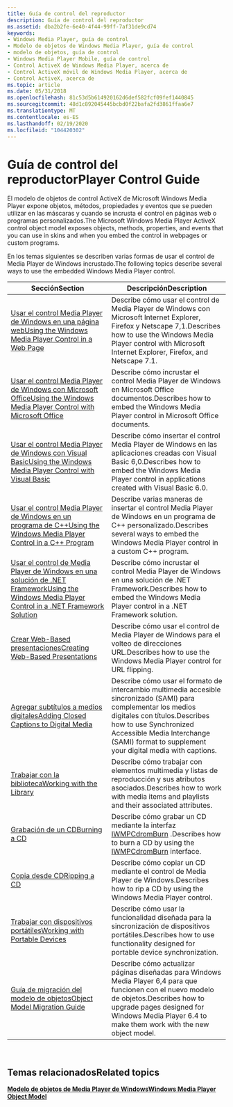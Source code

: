 ```yaml
---
title: Guía de control del reproductor
description: Guía de control del reproductor
ms.assetid: dba2b2fe-6e40-4f44-99ff-7af31de9cd74
keywords:
- Windows Media Player, guía de control
- Modelo de objetos de Windows Media Player, guía de control
- modelo de objetos, guía de control
- Windows Media Player Mobile, guía de control
- Control ActiveX de Windows Media Player, acerca de
- Control ActiveX móvil de Windows Media Player, acerca de
- Control ActiveX, acerca de
ms.topic: article
ms.date: 05/31/2018
ms.openlocfilehash: 81c53d5b614920162d6def582fcf09fef1440845
ms.sourcegitcommit: 48d1c892045445bcbd0f22bafa2fd3861ffaa6e7
ms.translationtype: MT
ms.contentlocale: es-ES
ms.lasthandoff: 02/19/2020
ms.locfileid: "104420302"
---
```

# <a name="player-control-guide"></a><span data-ttu-id="fbf02-110">Guía de control del reproductor</span><span class="sxs-lookup"><span data-stu-id="fbf02-110">Player Control Guide</span></span>

<span data-ttu-id="fbf02-111">El modelo de objetos de control ActiveX de Microsoft Windows Media Player expone objetos, métodos, propiedades y eventos que se pueden utilizar en las máscaras y cuando se incrusta el control en páginas web o programas personalizados.</span><span class="sxs-lookup"><span data-stu-id="fbf02-111">The Microsoft Windows Media Player ActiveX control object model exposes objects, methods, properties, and events that you can use in skins and when you embed the control in webpages or custom programs.</span></span>

<span data-ttu-id="fbf02-112">En los temas siguientes se describen varias formas de usar el control de Media Player de Windows incrustado.</span><span class="sxs-lookup"><span data-stu-id="fbf02-112">The following topics describe several ways to use the embedded Windows Media Player control.</span></span>



| <span data-ttu-id="fbf02-113">Sección</span><span class="sxs-lookup"><span data-stu-id="fbf02-113">Section</span></span>                                                                                                                                        | <span data-ttu-id="fbf02-114">Descripción</span><span class="sxs-lookup"><span data-stu-id="fbf02-114">Description</span></span>                                                                                                                  |
|------------------------------------------------------------------------------------------------------------------------------------------------|------------------------------------------------------------------------------------------------------------------------------|
| [<span data-ttu-id="fbf02-115">Usar el control Media Player de Windows en una página web</span><span class="sxs-lookup"><span data-stu-id="fbf02-115">Using the Windows Media Player Control in a Web Page</span></span>](using-the-windows-media-player-control-in-a-web-page.md)                               | <span data-ttu-id="fbf02-116">Describe cómo usar el control de Media Player de Windows con Microsoft Internet Explorer, Firefox y Netscape 7,1.</span><span class="sxs-lookup"><span data-stu-id="fbf02-116">Describes how to use the Windows Media Player control with Microsoft Internet Explorer, Firefox, and Netscape 7.1.</span></span>           |
| [<span data-ttu-id="fbf02-117">Usar el control Media Player de Windows con Microsoft Office</span><span class="sxs-lookup"><span data-stu-id="fbf02-117">Using the Windows Media Player Control with Microsoft Office</span></span>](using-the-windows-media-player-control-with-microsoft-office.md)               | <span data-ttu-id="fbf02-118">Describe cómo incrustar el control Media Player de Windows en Microsoft Office documentos.</span><span class="sxs-lookup"><span data-stu-id="fbf02-118">Describes how to embed the Windows Media Player control in Microsoft Office documents.</span></span>                                       |
| [<span data-ttu-id="fbf02-119">Usar el control Media Player de Windows con Visual Basic</span><span class="sxs-lookup"><span data-stu-id="fbf02-119">Using the Windows Media Player Control with Visual Basic</span></span>](using-the-windows-media-player-control-with-visual-basic.md)                       | <span data-ttu-id="fbf02-120">Describe cómo insertar el control Media Player de Windows en las aplicaciones creadas con Visual Basic 6,0.</span><span class="sxs-lookup"><span data-stu-id="fbf02-120">Describes how to embed the Windows Media Player control in applications created with Visual Basic 6.0.</span></span>                       |
| [<span data-ttu-id="fbf02-121">Usar el control Media Player de Windows en un programa de C++</span><span class="sxs-lookup"><span data-stu-id="fbf02-121">Using the Windows Media Player Control in a C++ Program</span></span>](using-the-windows-media-player-control-in-a-c---program.md)                         | <span data-ttu-id="fbf02-122">Describe varias maneras de insertar el control Media Player de Windows en un programa de C++ personalizado.</span><span class="sxs-lookup"><span data-stu-id="fbf02-122">Describes several ways to embed the Windows Media Player control in a custom C++ program.</span></span>                                    |
| [<span data-ttu-id="fbf02-123">Usar el control de Media Player de Windows en una solución de .NET Framework</span><span class="sxs-lookup"><span data-stu-id="fbf02-123">Using the Windows Media Player Control in a .NET Framework Solution</span></span>](using-the-windows-media-player-control-in-a--net-framework-solution.md) | <span data-ttu-id="fbf02-124">Describe cómo incrustar el control Media Player de Windows en una solución de .NET Framework.</span><span class="sxs-lookup"><span data-stu-id="fbf02-124">Describes how to embed the Windows Media Player control in a .NET Framework solution.</span></span>                                        |
| [<span data-ttu-id="fbf02-125">Crear Web-Based presentaciones</span><span class="sxs-lookup"><span data-stu-id="fbf02-125">Creating Web-Based Presentations</span></span>](creating-web-based-presentations.md)                                                                       | <span data-ttu-id="fbf02-126">Describe cómo usar el control de Media Player de Windows para el volteo de direcciones URL.</span><span class="sxs-lookup"><span data-stu-id="fbf02-126">Describes how to use the Windows Media Player control for URL flipping.</span></span>                                                      |
| [<span data-ttu-id="fbf02-127">Agregar subtítulos a medios digitales</span><span class="sxs-lookup"><span data-stu-id="fbf02-127">Adding Closed Captions to Digital Media</span></span>](adding-closed-captions-to-digital-media.md)                                                         | <span data-ttu-id="fbf02-128">Describe cómo usar el formato de intercambio multimedia accesible sincronizado (SAMI) para complementar los medios digitales con títulos.</span><span class="sxs-lookup"><span data-stu-id="fbf02-128">Describes how to use Synchronized Accessible Media Interchange (SAMI) format to supplement your digital media with captions.</span></span> |
| [<span data-ttu-id="fbf02-129">Trabajar con la biblioteca</span><span class="sxs-lookup"><span data-stu-id="fbf02-129">Working with the Library</span></span>](working-with-the-library.md)                                                                                       | <span data-ttu-id="fbf02-130">Describe cómo trabajar con elementos multimedia y listas de reproducción y sus atributos asociados.</span><span class="sxs-lookup"><span data-stu-id="fbf02-130">Describes how to work with media items and playlists and their associated attributes.</span></span>                                        |
| [<span data-ttu-id="fbf02-131">Grabación de un CD</span><span class="sxs-lookup"><span data-stu-id="fbf02-131">Burning a CD</span></span>](burning-a-cd.md)                                                                                                               | <span data-ttu-id="fbf02-132">Describe cómo grabar un CD mediante la interfaz [IWMPCdromBurn](/previous-versions/windows/desktop/api/wmp/nn-wmp-iwmpcdromburn) .</span><span class="sxs-lookup"><span data-stu-id="fbf02-132">Describes how to burn a CD by using the [IWMPCdromBurn](/previous-versions/windows/desktop/api/wmp/nn-wmp-iwmpcdromburn) interface.</span></span>                                        |
| [<span data-ttu-id="fbf02-133">Copia desde CD</span><span class="sxs-lookup"><span data-stu-id="fbf02-133">Ripping a CD</span></span>](ripping-a-cd.md)                                                                                                               | <span data-ttu-id="fbf02-134">Describe cómo copiar un CD mediante el control de Media Player de Windows.</span><span class="sxs-lookup"><span data-stu-id="fbf02-134">Describes how to rip a CD by using the Windows Media Player control.</span></span>                                                         |
| [<span data-ttu-id="fbf02-135">Trabajar con dispositivos portátiles</span><span class="sxs-lookup"><span data-stu-id="fbf02-135">Working with Portable Devices</span></span>](working-with-portable-devices.md)                                                                             | <span data-ttu-id="fbf02-136">Describe cómo usar la funcionalidad diseñada para la sincronización de dispositivos portátiles.</span><span class="sxs-lookup"><span data-stu-id="fbf02-136">Describes how to use functionality designed for portable device synchronization.</span></span>                                             |
| [<span data-ttu-id="fbf02-137">Guía de migración del modelo de objetos</span><span class="sxs-lookup"><span data-stu-id="fbf02-137">Object Model Migration Guide</span></span>](object-model-migration-guide.md)                                                                               | <span data-ttu-id="fbf02-138">Describe cómo actualizar páginas diseñadas para Windows Media Player 6,4 para que funcionen con el nuevo modelo de objetos.</span><span class="sxs-lookup"><span data-stu-id="fbf02-138">Describes how to upgrade pages designed for Windows Media Player 6.4 to make them work with the new object model.</span></span>            |



 

## <a name="related-topics"></a><span data-ttu-id="fbf02-139">Temas relacionados</span><span class="sxs-lookup"><span data-stu-id="fbf02-139">Related topics</span></span>

<dl> <dt>

[<span data-ttu-id="fbf02-140">**Modelo de objetos de Media Player de Windows**</span><span class="sxs-lookup"><span data-stu-id="fbf02-140">**Windows Media Player Object Model**</span></span>](windows-media-player-object-model.md)
</dt> </dl>

 

 




